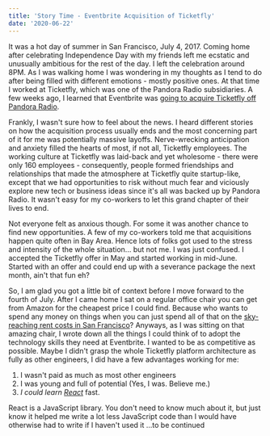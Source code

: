 ```yaml
---
title: 'Story Time - Eventbrite Acquisition of Ticketfly'
date: '2020-06-22'
---
```


It was a hot day of summer in San Francisco, July 4, 2017. Coming home after celebrating Independence Day with my friends left me ecstatic and unusually ambitious for the rest of the day. I left the celebration around 8PM. As I was walking home I was wondering in my thoughts as I tend to do after being filled with different emotions - mostly positive ones. At that time I worked at Ticketfly, which was one of the Pandora Radio subsidiaries. A few weeks ago, I learned that Eventbrite was [going to acquire Ticketfly off Pandora Radio](https://techcrunch.com/2017/06/09/pandora-raises-480m-from-siriusxm-sells-ticketfly-to-eventbrite-for-200m/).

Frankly, I wasn't sure how to feel about the news. I heard different stories on how the acquisition process usually ends and the most concerning part of it for me was potentially massive layoffs. Nerve-wrecking anticipation and anxiety filled the hearts of most, if not all, Ticketfly employees. The working culture at Ticketfly was laid-back and yet wholesome - there were only 160 employees - consequently, people formed friendships and relationships that made the atmosphere at Ticketfly quite startup-like, except that we had opportunities to risk without much fear and viciously
explore new tech or business ideas since it's all was backed up by Pandora Radio. It wasn't easy for my co-workers to let this grand chapter of their lives to end.

Not everyone felt as anxious though. For some it was another chance to find new opportunities. A few of my co-workers told me that acquisitions happen quite often in Bay Area. Hence lots of folks got used to the stress and intensity of the whole situation... but not me. I was just confused. I accepted the Ticketfly offer in May and started working in mid-June. Started with an offer and could end up with a severance package the next month, ain't that fun eh?

So, I am glad you got a little bit of context before I move forward to the fourth of July. After I came home I sat on a regular office chair you can get from Amazon for the cheapest price I could find. Because who wants to spend any money on things when you can just spend all of that on the [sky-reaching rent costs in San Francisco](https://hotpads.com/san-francisco-ca/apartments-for-rent)? Anyways, as I was sitting on that amazing chair, I wrote down all the things I could think of to adopt the technology skills they need at Eventbrite. I wanted to be as competitive as possible. Maybe I didn't grasp the whole Ticketfly platform architecture as fully as other engineers, I did have a few advantages working for me:

1. I wasn't paid as much as most other engineers
1. I was young and full of potential (Yes, I was. Believe me.)
1. _I could learn [React](https://reactjs.org/)_ fast.

React is a JavaScript library. You don't need to know much about it, but just know it helped me write a lot less JavaScript code than I would have otherwise had to write if I haven't used it ...to be continued
